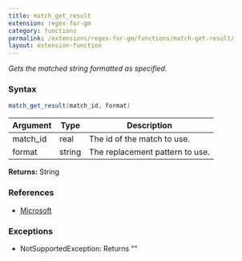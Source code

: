 ```yaml
---
title: match_get_result
extension: regex-for-gm
category: functions
permalink: /extensions/regex-for-gm/functions/match-get-result/
layout: extension-function
---
```


_Gets the matched string formatted as specified._

### Syntax ###
```cs
match_get_result(match_id, format)
```

| Argument | Type | Description |
| --- | --- | --- |
| match_id | real | The id of the match to use. |
| format | string | The replacement pattern to use. |

**Returns:** String

### References ###

* [Microsoft](https://docs.microsoft.com/en-us/dotnet/api/system.text.regularexpressions.match.result?view=netframework-4.7#System_Text_RegularExpressions_Match_Result_System_String_)

### Exceptions ###

* NotSupportedException: Returns ""

